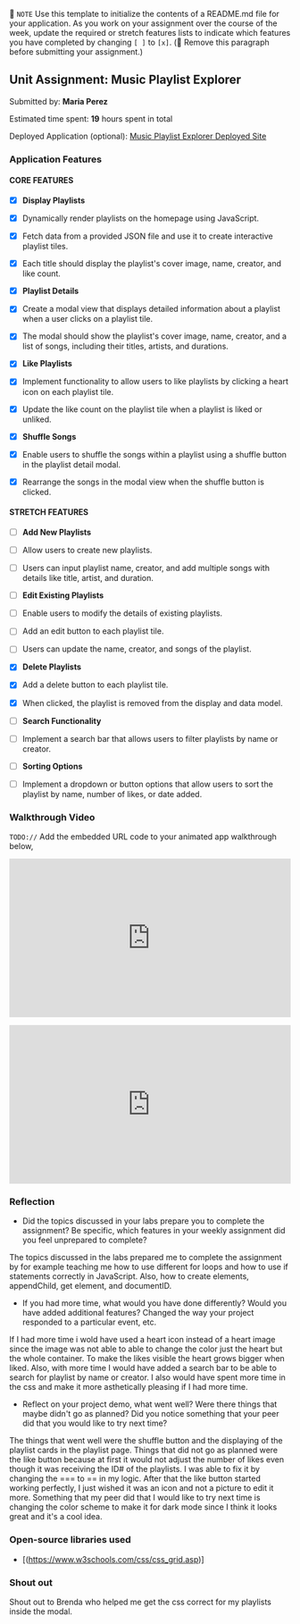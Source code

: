 📝 `NOTE` Use this template to initialize the contents of a README.md file for your application. As you work on your assignment over the course of the week, update the required or stretch features lists to indicate which features you have completed by changing `[ ]` to `[x]`. (🚫 Remove this paragraph before submitting your assignment.)

## Unit Assignment: Music Playlist Explorer

Submitted by: **Maria Perez**

Estimated time spent: **19** hours spent in total

Deployed Application (optional): [Music Playlist Explorer Deployed Site](ADD_LINK_HERE)

### Application Features

#### CORE FEATURES

  - [x] **Display Playlists**
  - [x] Dynamically render playlists on the homepage using JavaScript.
  - [x] Fetch data from a provided JSON file and use it to create interactive playlist tiles.
  - [x] Each title should display the playlist's cover image, name, creator, and like count.

  - [x] **Playlist Details**
  - [x] Create a modal view that displays detailed information about a playlist when a user clicks on a playlist tile.
  - [x] The modal should show the playlist's cover image, name, creator, and a list of songs, including their titles, artists, and durations.

  - [x] **Like Playlists**
  - [x] Implement functionality to allow users to like playlists by clicking a heart icon on each playlist tile.
  - [x] Update the like count on the playlist tile when a playlist is liked or unliked.

  - [x] **Shuffle Songs**
  - [x] Enable users to shuffle the songs within a playlist using a shuffle button in the playlist detail modal.
  - [x] Rearrange the songs in the modal view when the shuffle button is clicked.

#### STRETCH FEATURES

  - [ ] **Add New Playlists**
  - [ ] Allow users to create new playlists.
  - [ ] Users can input playlist name, creator, and add multiple songs with details like title, artist, and duration.

  - [ ] **Edit Existing Playlists**
  - [ ] Enable users to modify the details of existing playlists.
  - [ ] Add an edit button to each playlist tile.
  - [ ] Users can update the name, creator, and songs of the playlist.

  - [x] **Delete Playlists**
  - [x] Add a delete button to each playlist tile.
  - [x] When clicked, the playlist is removed from the display and data model.

  - [ ] **Search Functionality**
  - [ ] Implement a search bar that allows users to filter playlists by name or creator.

  - [ ] **Sorting Options**
  - [ ] Implement a dropdown or button options that allow users to sort the playlist by name, number of likes, or date added.

### Walkthrough Video

`TODO://` Add the embedded URL code to your animated app walkthrough below, <div style="position: relative; padding-bottom: 56.25%; height: 0;"><iframe src="https://www.loom.com/embed/b41061ddeb9e4195b8b4d15e19763656?sid=c3b60c54-d558-4e41-9ba6-b14812efddfe" frameborder="0" webkitallowfullscreen mozallowfullscreen allowfullscreen style="position: absolute; top: 0; left: 0; width: 100%; height: 100%;"></iframe></div>


<div style="position: relative; padding-bottom: 56.25%; height: 0;"><iframe src="https://www.loom.com/embed/b41061ddeb9e4195b8b4d15e19763656?sid=c3b60c54-d558-4e41-9ba6-b14812efddfe" frameborder="0" webkitallowfullscreen mozallowfullscreen allowfullscreen style="position: absolute; top: 0; left: 0; width: 100%; height: 100%;"></iframe></div>

### Reflection

* Did the topics discussed in your labs prepare you to complete the assignment? Be specific, which features in your weekly assignment did you feel unprepared to complete?

The topics discussed in the labs prepared me to complete the assignment by for example teaching me how to use different for loops and how to use if statements correctly in JavaScript. Also, how to create elements, appendChild, get element, and documentID.

* If you had more time, what would you have done differently? Would you have added additional features? Changed the way your project responded to a particular event, etc.
  
If I had more time i wold have used a heart icon instead of a heart image since the image was not able to able to change the color just the heart but the whole container. To make the likes visible the heart grows bigger when liked. Also, with more time I would have added a search bar to be able to search for playlist by name or creator. I also would have spent more time in the css and make it more asthetically pleasing if I had more time.

* Reflect on your project demo, what went well? Were there things that maybe didn't go as planned? Did you notice something that your peer did that you would like to try next time?

The things that went well were the shuffle button and the displaying of the playlist cards in the playlist page. Things that did not go as planned were the like button because at first it would not adjust the number of likes even though it was receiving the ID# of the playlists. I was able to fix it by changing the === to == in my logic. After that the like button started working perfectly, I just wished it was an icon and not a picture to edit it more. Something that my peer did that I would like to try next time is changing the color scheme to make it for dark mode since I think it looks great and it's a cool idea.

### Open-source libraries used

- [(https://www.w3schools.com/css/css_grid.asp)]

### Shout out

Shout out to Brenda who helped me get the css correct for my playlists inside the modal.
